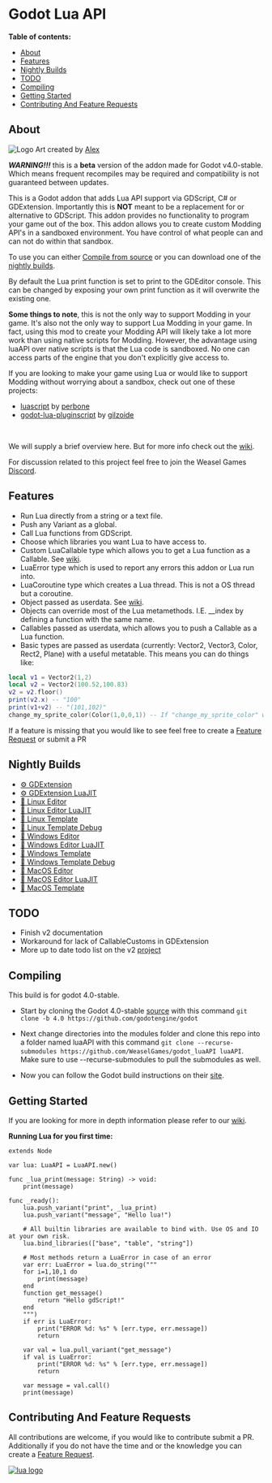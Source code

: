  Godot Lua API
===============
**Table of contents:**
  * [About](#about)
  * [Features](#features)
  * [Nightly Builds](#nightly-builds)
  * [TODO](#todo)
  * [Compiling](#compiling)
  * [Getting Started](#getting-started)
  * [Contributing And Feature Requests](#contributing-and-feature-requests)

About
-------
![Logo](.github/LuaAPI.png)
Art created by [Alex](https://www.instagram.com/redheadalex1)

***WARNING!!!*** this is a **beta** version of the addon made for Godot v4.0-stable. Which means frequent recompiles may be required and compatibility is not guaranteed between updates.

This is a Godot addon that adds Lua API support via GDScript, C# or GDExtension. Importantly this is **NOT** meant to be a replacement for or alternative to GDScript. This addon provides no functionality to program your game out of the box. This addon allows you to create custom Modding API's in a sandboxed environment. You have control of what people can and can not do within that sandbox.

To use you can either [Compile from source](#compiling) or you can download one of the [nightly builds](#nightly-builds).

By default the Lua print function is set to print to the GDEditor console. This can be changed by exposing your own print function as it will overwrite the existing one.

**Some things to note**, this is not the only way to support Modding in your game. It's also not the only way to support Lua Modding in your game. In fact, using this mod to create your Modding API will likely take a lot more work than using native scripts for Modding. However, the advantage using luaAPI over native scripts is that the Lua code is sandboxed. No one can access parts of the engine that you don't explicitly give access to.

If you are looking to make your game using Lua or would like to support Modding without worrying about a sandbox, check out one of these projects:
- [luascript](https://github.com/perbone/luascript) by [perbone](https://github.com/perbone)
- [godot-lua-pluginscript](https://github.com/gilzoide/godot-lua-pluginscript) by [gilzoide](https://github.com/gilzoide)
<br />

We will supply a brief overview here. But for more info check out the [wiki](https://luaapi.weaselgames.info/latest).

For discussion related to this project feel free to join the Weasel Games [Discord](https://discord.gg/vGazqdQZ7p).

Features
--------------------------------
- Run Lua directly from a string or a text file.
- Push any Variant as a global.
- Call Lua functions from GDScript.
- Choose which libraries you want Lua to have access to.
- Custom LuaCallable type which allows you to get a Lua function as a Callable. See [wiki](https://luaapi.weaselgames.info/v2.0-beta/examples/lua_callable/).
- LuaError type which is used to report any errors this addon or Lua run into.
- LuaCoroutine type which creates a Lua thread. This is not a OS thread but a coroutine.
- Object passed as userdata. See [wiki](https://luaapi.weaselgames.info/v2.0-beta/examples/objects/).
- Objects can override most of the Lua metamethods. I.E. __index by defining a function with the same name.
- Callables passed as userdata, which allows you to push a Callable as a Lua function.
- Basic types are passed as userdata (currently: Vector2, Vector3, Color, Rect2, Plane) with a useful metatable. This means you can do things like:
```lua
local v1 = Vector2(1,2)
local v2 = Vector2(100.52,100.83)
v2 = v2.floor()
print(v2.x) -- "100"
print(v1+v2) -- "(101,102)"
change_my_sprite_color(Color(1,0,0,1)) -- If "change_my_sprite_color" was exposed, in GDScript it will receive a Color variant.
```

If a feature is missing that you would like to see feel free to create a [Feature Request](https://github.com/WeaselGames/godot_luaAPI/issues/new?assignees=&labels=feature%20request&template=feature_request.md&title=) or submit a PR

Nightly Builds
---------------
- [⚙️ GDExtension](https://nightly.link/WeaselGames/godot_luaAPI/workflows/runner/main/gdextension.zip)
- [⚙️ GDExtension LuaJIT](https://nightly.link/WeaselGames/godot_luaAPI/workflows/runner/main/gdextension-LuaJIT.zip)
- [🐧 Linux Editor](https://nightly.link/WeaselGames/godot_luaAPI/workflows/runner/main/linux-editor.zip)
- [🐧 Linux Editor LuaJIT](https://nightly.link/WeaselGames/godot_luaAPI/workflows/runner/main/linux-editor-luajit.zip)
- [🐧 Linux Template](https://nightly.link/WeaselGames/godot_luaAPI/workflows/runner/main/linux-template.zip)
- [🐧 Linux Template Debug](https://nightly.link/WeaselGames/godot_luaAPI/workflows/runner/main/linux-template-debug.zip)
- [🎨 Windows Editor](https://nightly.link/WeaselGames/godot_luaAPI/workflows/runner/main/windows-editor.zip)
- [🎨 Windows Editor LuaJIT](https://nightly.link/WeaselGames/godot_luaAPI/workflows/runner/main/windows-editor-luajit.zip)
- [🎨 Windows Template](https://nightly.link/WeaselGames/godot_luaAPI/workflows/runner/main/windows-template.zip)
- [🎨 Windows Template Debug](https://nightly.link/WeaselGames/godot_luaAPI/workflows/runner/main/windows-template-debug.zip)
- [🍎 MacOS Editor](https://nightly.link/WeaselGames/godot_luaAPI/workflows/runner/main/macos-editor.zip)
- [🍎 MacOS Editor LuaJIT](https://nightly.link/WeaselGames/godot_luaAPI/workflows/runner/main/macos-editor-luajit.zip)
- [🍎 MacOS Template](https://nightly.link/WeaselGames/godot_luaAPI/workflows/runner/main/macos-template.zip)

TODO
-----
- Finish v2 documentation
- Workaround for lack of CallableCustoms in GDExtension
- More up to date todo list on the v2 [project](https://github.com/WeaselGames/godot_luaAPI/projects/1)

Compiling
------------
This build is for godot 4.0-stable.
- Start by cloning the Godot 4.0-stable [source](https://github.com/godotengine/godot) with this command `git clone -b 4.0 https://github.com/godotengine/godot`
- Next change directories into the modules folder and clone this repo into a folder named luaAPI with this command `git clone --recurse-submodules https://github.com/WeaselGames/godot_luaAPI luaAPI`. Make sure to use --recurse-submodules to pull the submodules as well.

- Now you can follow the Godot build instructions on their [site](https://docs.godotengine.org/en/stable/contributing/development/compiling).

Getting Started
------------
If you are looking for more in depth information please refer to our [wiki](https://luaapi.weaselgames.info/latest).

**Running Lua for you first time:**
```gdscript
extends Node

var lua: LuaAPI = LuaAPI.new()

func _lua_print(message: String) -> void:
	print(message)

func _ready():
	lua.push_variant("print", _lua_print)
	lua.push_variant("message", "Hello lua!")

	# All builtin libraries are available to bind with. Use OS and IO at your own risk.
	lua.bind_libraries(["base", "table", "string"])

	# Most methods return a LuaError in case of an error
	var err: LuaError = lua.do_string("""
	for i=1,10,1 do
		print(message)
	end
	function get_message()
		return "Hello gdScript!"
	end
	""")
	if err is LuaError:
		print("ERROR %d: %s" % [err.type, err.message])
		return

	var val = lua.pull_variant("get_message")
	if val is LuaError:
		print("ERROR %d: %s" % [err.type, err.message])
		return

	var message = val.call()
	print(message)
```
Contributing And Feature Requests
---------------
All contributions are welcome, if you would like to contribute submit a PR.
<br />
Additionally if you do not have the time and or the knowledge you can create a [Feature Request](https://github.com/WeaselGames/godot_luaAPI/issues/new?assignees=&labels=feature%20request&template=feature_request.md&title=).

[![lua logo](https://www.lua.org/images/powered-by-lua.gif)](https://www.lua.org/)
